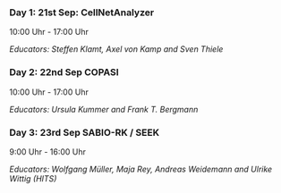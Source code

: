 ### Day 1: 21st Sep: CellNetAnalyzer

10:00 Uhr - 17:00 Uhr

*Educators: Steffen Klamt, Axel von Kamp and Sven Thiele*


### Day 2: 22nd Sep COPASI

10:00 Uhr - 17:00 Uhr

*Educators: Ursula Kummer and Frank T. Bergmann*



### Day 3: 23rd Sep SABIO-RK / SEEK

9:00 Uhr - 16:00 Uhr

*Educators:  Wolfgang Müller, Maja Rey, Andreas Weidemann and Ulrike Wittig (HITS)*
